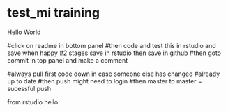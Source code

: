 # test_mi training
Hello World

#click on readme in bottom panel
#then code and test this in rstudio and save when happy 
#2 stages save in rstudio then save in github
#then goto commit in top panel and make a comment

#always pull first code down in case someone else has changed
#already up to date
#then push might need to login
#then master to master = sucessful push

from rstudio hello